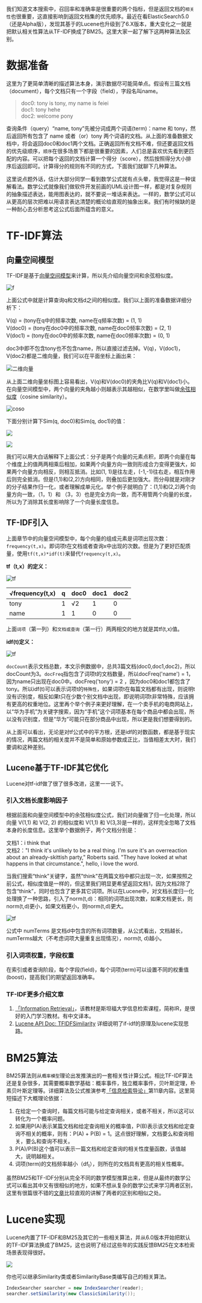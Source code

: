 
我们知道文本搜索中，召回率和准确率是很重要的两个指标，但是返回文档的`相关性`也很重要，这直接影响到返回文档集的优先顺序。最近在看ElasticSearch5.0（还是Alpha版），发现其基于的Lucene也升级到了6.X版本，重大变化之一就是把默认相关性算法从TF-IDF换成了BM25。这里大家一起了解下这两种算法及区别。

# 数据准备
这里为了更简单清晰的描述算法本身，演示数据尽可能简单点。假设有三篇文档（document），每个文档只有一个字段（field），字段名叫name。

  > doc0: tony is tony, my name is feiei  
  > doc1: tony hehe  
  > doc2: welcome pony
  
查询条件（query）“name, tony”先被分词成两个词语(term)：name 和 tony，然后返回所有包含了 name 或者（or）tony 两个词语的文档。从上面的准备数据文档中，将会返回doc0和doc1两个文档。正确返回所有文档不难，但还要返回文档的优先级顺序，`顺序`在很多场景下都是很重要的因素，人们总是喜欢优先看到更匹配的内容。可以把每个返回的文档计算一个得分（score），然后按照得分大小排序后返回即可。计算得分的规则有不同的方式，下面我们就聊下几种算法。

这里说点题外话，估计大部分同学一看到数学公式就有点头晕，我觉得这是一种误解看法。数学公式就像我们做软件开发前画的UML设计图一样，都是对复杂规则的抽象描述表达，能用图表达的，就不要说一堆话来表达。一样的，数学公式可以从更高的层次把难以用语言表达清楚的概论给直观的抽象出来。我们有时候缺的是一种耐心去分析思考这公式后面所蕴含的意义。

# TF-IDF算法
## 向量空间模型

TF-IDF是基于[向量空间模型](https://en.wikipedia.org/wiki/Vector_space_model)来计算，所以先介绍向量空间和余弦相似度。

![f](images/blog3_cos.jpg)
<!-- 
\begin{equation} 
sim(q,d)=\frac{\overrightarrow{V}(q).\overrightarrow{V}(d)}{|\overrightarrow{V}(q)||\overrightarrow{V}(d)|} 
\end{equation}
-->
上面公式中就是计算查询q和文档d之间的相似度。我们以上面的准备数据详细分析下：

V(q) = (tony在q中的频率次数, name在q频率次数) = (1, 1)  
V(doc0) = (tony在doc0中的频率次数, name在doc0频率次数) = (2, 1)  
V(doc1) = (tony在doc0中的频率次数, name在doc0频率次数) = (0, 1)

doc3中即不包含tony也不包含name，所以直接过滤去掉。V(q)，V(doc1)，V(doc2)都是二维向量，我们可以在平面坐标上画出来：

![二维向量](images/blog3_zb.jpg)

从上面二维向量坐标图上容易看出，V(q)和V(doc0)的夹角比V(q)和V(doc1)小。在向量空间模型中，两个向量的夹角越小则越表示其越相似，在数学里叫做[余弦相似度](https://en.wikipedia.org/wiki/Cosine_similarity)（cosine similarity）。

![coso](images/blog3_coswiki.jpg)

下面分别计算下Sim(q, doc0)和Sim(q, doc1)的值：

![](images/blog3_sim_q_doc.png)

<!--
\begin{equation} 
Sim(q,doc0)=\frac{\overrightarrow{V}(q)\cdot\overrightarrow{V(doc0)}}{||\overrightarrow{V}(q)||\overrightarrow{V(doc0)}||} \\
=\frac{(1,1)\cdot(2,1)}{||(1,1)||(2,1)||} \\
=\frac{1\times2+1\times1}{\sqrt{1^2+1^2}\cdot\sqrt{2^2+1^1} } \\
=\frac{3}{\sqrt{2}\cdot\sqrt{5}} \\
=0.9486832980505138 \\
\end{equation}
-->
![](images/blog3_sim_q_doc1.png)

<!--
\begin{equation} 
Sim(q,doc1)=\frac{\overrightarrow{V}(q)\cdot\overrightarrow{V(doc1)}}{||\overrightarrow{V}(q)||\overrightarrow{V(doc1)}||} \\
=\frac{(1,1)\cdot(0,1)}{||(1,1)||(0,1)||} \\
=\frac{1\times0+1\times1}{\sqrt{1^2+1^2}\cdot\sqrt{0^0+1^1} } \\
=\frac{1}{\sqrt{2}\cdot\sqrt{1}} \\
=0.7071067811865475 \\
\end{equation}
-->

我们可以用大白话解释下上面公式：分子是两个向量的元素点积，即两个向量在每个维度上的值两两相乘后相加，如果两个向量方向一致则形成合力变得更强大，如果两个向量方向相反，则相互抵消。比如(1, 1)是往左走，(-1,-1)往右走，相互作用后则完全抵消。但是(1,1)和(2,2)方向相同，则叠加后更加强大。而分母就是对刚才的分子结果作归一化，或者理解成单元化。举个例子就明白了：(1,1)和(2,2)两个向量方向一致，（1，1）和 （3，3）也是完全方向一致，而不用管两个向量的长度，所以为了消除其长度影响除了一个向量长度信息。

## TF-IDF引入
上面章节中的向量空间模型中，每个向量的组成元素是词项出现次数：`frequency(t,x)`。即词项t在文档或者查询x中出现的次数。但是为了更好匹配质量，使用`tf(t,x)*idf(t)`来替代`frequency(t,x)`。

**tf（t,x）的定义：**

![tf](images/blog3_tf.jpg)

<!--
\begin{equation} 
idf(t,x) = \sqrt{frequency(t,x)}
\end{equation}
-->

√frequency(t,x)|q|doc0|doc1|doc2
-|-|-|-|-
tony|1|√2|1|0
name|1|1|0|0

上面`词项`（第一列）和`文档或查询`（第一行）两两相交的地方就是其tf(t,x)值。

**idf(t)定义：**

![tf](images/blog3_idf.png)

<!--
\begin{equation} 
idf(t) = 1 + log\lgroup{\frac{docCount + 1}{docFreq + 1}}\rgroup
\end{equation}
-->

`docCount`表示文档总数，本文示例数据中，总共3篇文档(doc0,doc1,doc2)，所以docCount为3。`docFreq`指包含了词项t的文档数量，所以docFreq('name') = 1，因为name只出现在doc0中。docFreq('tony') = 2 ，因为doc0和doc1都包含了tony。所以idf(t)可以表示词项t的`特殊性`，如果词项t在每篇文档都有出现，则说明t没有识别度，相反如果t只在少数个别文档中出现，即说明词项t非常特殊，应该拥有更高的权重地位。这里再个举个例子来更好理解，在一个卖手机的电商网站上，以“华为手机”为关键字搜索，因为“手机”这个词项基本在每个商品中都会出现，所以没有识别度，但是“华为”可能只在部分商品中出现，所以更是我们想要得到的。

从上面可以看出，无论是对tf公式中的平方根，还是idf的对数函数，都是基于现实的情况，两篇文档的相关度并不是简单和原始参数成正比，当值相差太大时，我们要调和这种差别。


## Lucene基于TF-IDF其它优化

Lucene对tf-idf做了很了很多改进，这里一一说下。

### 引入文档长度影响因子
根据前面和向量空间模型中的余弦相似度公式，我们对向量做了归一化处理，所以向量 V(1,1) 和 V(2, 2) 的相似度和 V(1,1) 和 V(3,3)是一样的，这样完全忽略了文档本身的长度信息。这里举个数据例子，两个文档分别是：

文档1：i think that  
文档2："I think it's unlikely to be a real thing. I'm sure it's an overreaction about an already-skittish party," Roberts said. "They have looked at what happens in that circumstance.", hello, i love the word.

当我们搜索“think”关键字，虽然"think"在两篇文档中都只出现一次，如果按照之前公式，相似度值是一样的，但这里我们明显更希望返回文档1，因为文档2除了包含“think”，同时也包含了更多其它词项。所以在Lucene中，对文档长度归一化处理换了一种思路，引入了norm(t,d)：相同的词项出现次数，如果文档更长，则norm(t,d)更小，如果文档更小，则norm(t,d)更大。

![tf](images/blog3_norm.png)

<!--
\begin{equation} 
norm(t,d) = \frac{1}{\sqrt{numTerms}}
\end{equation}
-->

公式中 numTerms 是文档d中包含的所有词项数量，从公式看出，文档越长，numTerms越大（不考虑词项大量重复出现情况），norm(t, d)越小。

### 引入词项权重，字段权重

在索引或者查询阶段，每个字段(field)，每个词项(term)可以设置不同的权重值(boost)，提高我们的期望返回准确率。

### TF-IDF更多介绍文章

  1. [「Information Retrieval」](http://nlp.stanford.edu/IR-book/html/htmledition/queries-as-vectors-1.html)，该教材是斯坦福大学信息检索课程，简称IR，是很好的入门学习教材。有中文译本。
  2. [Lucene API Doc: TFIDFSimilarity](https://lucene.apache.org/core/6_1_0/core/org/apache/lucene/search/similarities/TFIDFSimilarity.html) 详细说明了if-idf的原理及lucene实现思路。


# BM25算法
BM25算法则从`概率模型`理论出发推演出的一套相关性计算公式。相比TF-IDF算法还是复杂很多，其需要概率数学基础：概率事件，独立概率事件，贝叶斯定理，朴素贝叶斯定理等。详细算法及公式推演参考[「信息检索导论」](https://book.douban.com/subject/5252170/)第11章内容。这里简短描述下大概理论依据：

1. 在给定一个查询时，每篇文档可能与给定查询相关，或者不相关，所以这可以转化为一个概率问题。
2. 如果用P(A)表示某篇文档和给定查询相关的概率值，P(B)表示该文档和给定查询不相关的概率，则有：P(A) + P(B) = 1。这点很好理解，文档要么和查询相关，要么和查询不相关。
3. P(A)/P(B)这个值可以表示一篇文档和给定查询的相关性度量函数，该值越大，说明越相关。
4. 词项(term)的文档频率越小（df<sub>t</sub>），则所在的文档具有更高的相关性概率。

虽然BM25和TF-IDF分别从完全不同的数学模型推算出来，但是从最终的数学公式可以看出其中又有很相似的地方，如果不想从复杂的数学公式来学习两者区别，这里有很篇很不错的[文章](http://opensourceconnections.com/blog/2015/10/16/bm25-the-next-generation-of-lucene-relevation/)比较直观的讲解了两者的区别和相似之处。


# Lucene实现

Lucene内置了TF-IDF和BM25及其它的一些相关算法，并从6.0版本开始把默认的TF-IDF算法换成了BM25，这也说明了经过这些年的实践反馈BM25在文本检索场景表现得很好。


![](images/blog3_sim_art.png)

你也可以继承Similarity类或者SimilarityBase类编写自己的相关算法。

```java
IndexSearcher searcher = new IndexSearcher(reader);
searcher.setSimilarity(new ClassicSimilarity());
```


